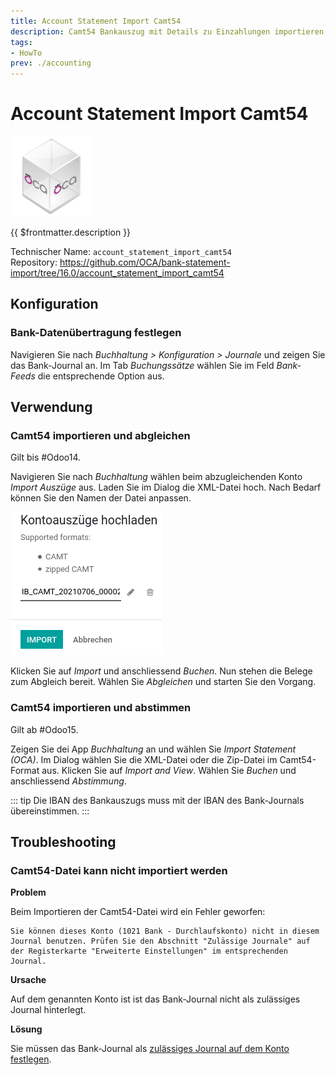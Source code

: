 ```yaml
---
title: Account Statement Import Camt54
description: Camt54 Bankauszug mit Details zu Einzahlungen importieren.
tags:
- HowTo
prev: ./accounting
---
```

# Account Statement Import Camt54
![icon_oca_app](attachments/icon_oca_app.png)

{{ $frontmatter.description }}

Technischer Name: `account_statement_import_camt54`\
Repository: <https://github.com/OCA/bank-statement-import/tree/16.0/account_statement_import_camt54>

## Konfiguration

### Bank-Datenübertragung festlegen

Navigieren Sie nach *Buchhaltung > Konfiguration > Journale* und zeigen Sie das Bank-Journal an. Im Tab *Buchungssätze* wählen Sie im Feld *Bank-Feeds* die entsprechende Option aus.

## Verwendung

### Camt54 importieren und abgleichen

Gilt bis #Odoo14.

Navigieren Sie nach *Buchhaltung* wählen beim abzugleichenden Konto *Import Auszüge* aus. Laden Sie im Dialog die XML-Datei hoch. Nach Bedarf können Sie den Namen der Datei anpassen.

![](attachments/Bank%20Account%20Camt54%20Import%20hochladen.png)

Klicken Sie auf *Import* und anschliessend *Buchen*. Nun stehen die Belege zum Abgleich bereit. Wählen Sie *Abgleichen* und starten Sie den Vorgang.

### Camt54 importieren und abstimmen

Gilt ab #Odoo15.

Zeigen Sie dei App *Buchhaltung* an und wählen Sie *Import Statement (OCA)*. Im Dialog wählen Sie die XML-Datei oder die Zip-Datei im Camt54-Format aus. Klicken Sie auf *Import and View*. Wählen Sie *Buchen* und anschliessend *Abstimmung*.

::: tip
Die IBAN des Bankauszugs muss mit der IBAN des Bank-Journals übereinstimmen.
:::

## Troubleshooting

### Camt54-Datei kann nicht importiert werden

**Problem**

Beim Importieren der Camt54-Datei wird ein Fehler geworfen:

```
Sie können dieses Konto (1021 Bank - Durchlaufskonto) nicht in diesem Journal benutzen. Prüfen Sie den Abschnitt "Zulässige Journale" auf der Registerkarte "Erweiterte Einstellungen" im entsprechenden Journal.
```

**Ursache**

Auf dem genannten Konto ist ist das Bank-Journal nicht als zulässiges Journal hinterlegt.

**Lösung**

Sie müssen das Bank-Journal als [zulässiges Journal auf dem Konto festlegen](Accounting.md#Zulässige%20Journale%20auf%20Konto%20festlegen).